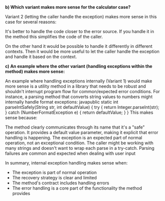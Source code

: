 **b) Which variant makes more sense for the calculator case?**

Variant 2 (letting the caller handle the exception) makes more sense in this case for several reasons:

It's better to handle the code closer to the error source. 
If you handle it in the method this simplifies the code of the caller. 

On the other hand it would be possible to handle it differently in different contexts. Then it would be more useful
to let the caller handle the exception and handle it based on the context.

**c) An example where the other variant (handling exceptions within the method) makes more sense:**


An example where handling exceptions internally (Variant 1) would make more sense is a utility method in a library that needs to be robust and shouldn't interrupt program flow for common/expected error conditions.
For instance, a parsing method that converts string values to numbers might internally handle format exceptions:
javapublic static int parseIntSafely(String str, int defaultValue) {
try {
return Integer.parseInt(str);
} catch (NumberFormatException e) {
return defaultValue;
}
}
This makes sense because:

The method clearly communicates through its name that it's a "safe" operation.
It provides a default value parameter, making it explicit that error handling is happening.
The exception is an expected part of normal operation, not an exceptional condition.
The caller might be working with many strings and doesn't want to wrap each parse in a try-catch.
Parsing failures are common and expected when dealing with user input

In summary, internal exception handling makes sense when:

- The exception is part of normal operation
- The recovery strategy is clear and limited
- The method's contract includes handling errors
- The error handling is a core part of the functionality the method provides